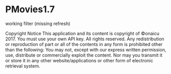 # PMovies1.7
working filter (missing refresh)

Copyright Notice This application and its content is copyright of ©onaicu 2017. You must use your own API key. All rights reserved. Any redistribution or reproduction of part or all of the contents in any form is prohibited other than the following: You may not, except with our express written permission, use, distribute or commercially exploit the content. Nor may you transmit it or store it in any other website/applications or other form of electronic retrieval system.
